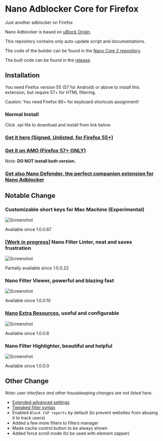 # Nano Adblocker Core for Firefox

Just another adblocker on Firefox

Nano Adblocker is based on [uBlock Origin](https://github.com/gorhill/uBlock).

This repository contains only auto-update script and documentations.

The code of the builder can be found in the [Nano Core 2 repository](https://github.com/LiCybora/NanoCore2). 

The built code can be found in the [release](https://github.com/LiCybora/NanoCoreFirefox/releases).

## Installation

You need Firefox version 55 (57 for Android) or above to install this extension, 
but require 57+ for HTML filtering.

Caution: You need Firefox 60+ for keyboard shortcuts assignment!

### Normal Install

Click .xpi file to download and install from link below.

### [Get it here (Signed, Unlisted, for Firefox 55+)](https://github.com/LiCybora/NanoCoreFirefox/releases/)

### [Get it on AMO (Firefox 57+ ONLY)](https://addons.mozilla.org/en-US/firefox/addon/nano-adblocker-firefox/)

Note: **DO NOT install both version.**

### [Get also Nano Defender, the perfect companion extension for Nano Adblocker](https://jspenguin2017.github.io/uBlockProtector)

## Notable Change

### Customizable short keys for Mac Machine (Experimental)

![Screenshot](https://i.imgur.com/If3yfEe.png)

Available since 1.0.0.67

### \[[Work in progress](https://github.com/NanoAdblocker/NanoCore/issues/1)\] Nano Filter Linter, neat and saves frustration

![Screenshot](https://i.imgur.com/SStKkqq.png)

Partially available since 1.0.0.22

### Nano Filter Viewer, powerful and blazing fast

![Screenshot](https://i.imgur.com/fZh4Hqn.png)

Available since 1.0.0.10

### [Nano Extra Resources](https://github.com/NanoAdblocker/NanoFilters/blob/master/NanoFiltersSource/NanoResources.txt), useful and configurable

![Screenshot](https://i.imgur.com/0HIYf4d.png)

Available since 1.0.0.6

### Nano Filter Highlighter, beautiful and helpful

![Screenshot](https://i.imgur.com/KktoFJL.png)

Available since 1.0.0.0

## Other Change

*Note: user interface and other housekeeping changes are not listed here.*

- [Extended advanced settings](https://github.com/NanoAdblocker/NanoCore2/blob/master/notes/advanced_settings.md#advanced-settings)
- [Tweaked filter syntax](https://github.com/NanoAdblocker/NanoCore2/blob/master/notes/filter_syntax.md#filter-syntax)
- Enabled `Block CSP reports` by default (to prevent websites from abusing it
  to track users)
- Added a few more filters to filters manager
- Made cache control button to be always shown
- Added force scroll mode (to be used with element zapper)
